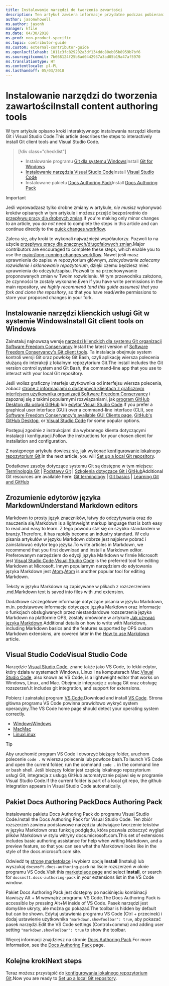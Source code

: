 ```yaml
---
title: Instalowanie narzędzi do tworzenia zawartości
description: Ten artykuł zawiera informacje przydatne podczas pobierania i instalowania narzędzi klienta potrzebnych do programu Git oraz edytowania plików ze znacznikami języka Markdown.
author: jasonwhowell
ms.author: jasonh
manager: kfile
ms.date: 04/30/2018
ms.prod: non-product-specific
ms.topic: contributor-guide
ms.custom: external-contributor-guide
ms.openlocfilehash: 1011c3fc829202a3df134ddc80eb05b8959b7bf6
ms.sourcegitcommit: 7b668124f25b8ad0442937a3ad05b19a47af5970
ms.translationtype: HT
ms.contentlocale: pl-PL
ms.lasthandoff: 05/03/2018
---
```

# <a name="install-content-authoring-tools"></a><span data-ttu-id="8feb4-103">Instalowanie narzędzi do tworzenia zawartości</span><span class="sxs-lookup"><span data-stu-id="8feb4-103">Install content authoring tools</span></span>

<span data-ttu-id="8feb4-104">W tym artykule opisano kroki interaktywnego instalowania narzędzi klienta Git i Visual Studio Code.</span><span class="sxs-lookup"><span data-stu-id="8feb4-104">This article describes the steps to interactively install Git client tools and Visual Studio Code.</span></span>
> [!div class="checklist"]
> * <span data-ttu-id="8feb4-105">Instalowanie programu [Git dla systemu Windows](https://git-scm.com/download/win)</span><span class="sxs-lookup"><span data-stu-id="8feb4-105">Install [Git for Windows](https://git-scm.com/download/win)</span></span>
> * <span data-ttu-id="8feb4-106">[Instalowanie narzędzia Visual Studio Code](https://code.visualstudio.com/)</span><span class="sxs-lookup"><span data-stu-id="8feb4-106">Install [Visual Studio Code](https://code.visualstudio.com/)</span></span>
> * <span data-ttu-id="8feb4-107">Instalowane pakietu [Docs Authoring Pack](https://marketplace.visualstudio.com/items?itemName=docsmsft.docs-authoring-pack)</span><span class="sxs-lookup"><span data-stu-id="8feb4-107">Install [Docs Authoring Pack](https://marketplace.visualstudio.com/items?itemName=docsmsft.docs-authoring-pack)</span></span>

>[!IMPORTANT]
> <span data-ttu-id="8feb4-108">Jeśli wprowadzasz tylko drobne zmiany w artykule, *nie musisz* wykonywać kroków opisanych w tym artykule i możesz przejść bezpośrednio do [przepływu pracy dla drobnych zmian](index.md#quick-edits-to-existing-documents).</span><span class="sxs-lookup"><span data-stu-id="8feb4-108">If you're making only minor changes to an article, you *do not* need to complete the steps in this article and can continue directly to the [quick changes workflow](index.md#quick-edits-to-existing-documents).</span></span>
>
> <span data-ttu-id="8feb4-109">Zaleca się, aby kroki te wykonali najważniejsi współautorzy. Pozwoli to na użycie [przepływu pracy dla znacznych/długofalowych zmian](how-to-write-workflows-major.md).</span><span class="sxs-lookup"><span data-stu-id="8feb4-109">Major contributors are encouraged to complete these steps, which enable you to use the [major/long-running changes workflow](how-to-write-workflows-major.md).</span></span> <span data-ttu-id="8feb4-110">Nawet jeśli masz uprawnienia do zapisu w repozytorium głównym, *zdecydowanie zalecamy rozwidlenie i sklonowanie repozytorium*, dzięki czemu będziesz mieć uprawnienia do odczytu/zapisu. Pozwoli to na przechowywanie proponowanych zmian w Twoim rozwidleniu. W tym przewodniku założono, że czynności te zostały wykonane.</span><span class="sxs-lookup"><span data-stu-id="8feb4-110">Even if you have write permissions in the main repository, *we highly recommend (and this guide assumes) that you fork and clone the repository*, so that you have read/write permissions to store your proposed changes in your fork.</span></span>

## <a name="install-git-client-tools-on-windows"></a><span data-ttu-id="8feb4-111">Instalowanie narzędzi klienckich usługi Git w systemie Windows</span><span class="sxs-lookup"><span data-stu-id="8feb4-111">Install Git client tools on Windows</span></span>

 <span data-ttu-id="8feb4-112">Zainstaluj najnowszą wersję [narzędzi klienckich dla systemu Git organizacji Software Freedom Conservancy](https://git-scm.com/download/).</span><span class="sxs-lookup"><span data-stu-id="8feb4-112">Install the latest version of [Software Freedom Conservancy's Git client tools](https://git-scm.com/download/).</span></span> <span data-ttu-id="8feb4-113">Ta instalacja obejmuje system kontroli wersji Git oraz powłokę Git Bash, czyli aplikację wiersza polecenia służącą do interakcji z lokalnym repozytorium Git.</span><span class="sxs-lookup"><span data-stu-id="8feb4-113">The install includes the Git version control system and Git Bash, the command-line app that you use to interact with your local Git repository.</span></span>

<span data-ttu-id="8feb4-114">Jeśli wolisz graficzny interfejs użytkownika od interfejsu wiersza polecenia, zobacz [stronę z informacjami o dostępnych klientach z graficznym interfejsem użytkownika organizacji Software Freedom Conservancy](https://git-scm.com/downloads/guis) i zapoznaj się z takimi popularnymi rozwiązaniami, jak [program GitHub Desktop dla usługi GitHub](https://desktop.github.com/) lub [edytor Visual Studio Code](https://www.visualstudio.com/products/code-vs.aspx).</span><span class="sxs-lookup"><span data-stu-id="8feb4-114">If you prefer a graphical user interface (GUI) over a command-line interface (CLI), see [Software Freedom Conservancy's available GUI Clients page](https://git-scm.com/downloads/guis), [GitHub's GitHub Desktop](https://desktop.github.com/), or [Visual Studio Code](https://www.visualstudio.com/products/code-vs.aspx) for some popular options.</span></span>

<span data-ttu-id="8feb4-115">Postępuj zgodnie z instrukcjami dla wybranego klienta dotyczącymi instalacji i konfiguracji.</span><span class="sxs-lookup"><span data-stu-id="8feb4-115">Follow the instructions for your chosen client for installation and configuration.</span></span>

<span data-ttu-id="8feb4-116">Z następnego artykułu dowiesz się, jak wykonać [konfigurowanie lokalnego repozytorium Git](get-started-setup-local.md).</span><span class="sxs-lookup"><span data-stu-id="8feb4-116">In the next article, you will [Set up a local Git repository](get-started-setup-local.md).</span></span>

   <span data-ttu-id="8feb4-117">Dodatkowe zasoby dotyczące systemu Git są dostępne w tym miejscu: [Terminologia Git](https://help.github.com/articles/github-glossary) | [Podstawy Git](https://git-scm.com/book/en/v2/Getting-Started-Git-Basics) | [Szkolenia dotyczące Git i GitHub](https://help.github.com/articles/good-resources-for-learning-git-and-github/)</span><span class="sxs-lookup"><span data-stu-id="8feb4-117">Additional Git resources are available here: [Git terminology](https://help.github.com/articles/github-glossary) | [Git basics](https://git-scm.com/book/en/v2/Getting-Started-Git-Basics) | [Learning Git and GitHub](https://help.github.com/articles/good-resources-for-learning-git-and-github/)</span></span>

## <a name="understand-markdown-editors"></a><span data-ttu-id="8feb4-118">Zrozumienie edytorów języka Markdown</span><span class="sxs-lookup"><span data-stu-id="8feb4-118">Understand Markdown editors</span></span>

<span data-ttu-id="8feb4-119">Markdown to prosty język znaczników, łatwy do odczytywania oraz do nauczenia się.</span><span class="sxs-lookup"><span data-stu-id="8feb4-119">Markdown is a lightweight markup language that is both easy to read and easy to learn.</span></span> <span data-ttu-id="8feb4-120">Z tego powodu stał się on szybko standardem w branży.</span><span class="sxs-lookup"><span data-stu-id="8feb4-120">Therefore, it has rapidly become an industry standard.</span></span> <span data-ttu-id="8feb4-121">W celu pisania artykułów w języku Markdown dobrze jest najpierw pobrać i zainstalować edytor tego języka.</span><span class="sxs-lookup"><span data-stu-id="8feb4-121">To write articles in Markdown, we recommend that you first download and install a Markdown editor.</span></span>  <span data-ttu-id="8feb4-122">Preferowanym narzędziem do edycji języka Markdown w firmie Microsoft jest [Visual Studio Code](https://code.visualstudio.com/).</span><span class="sxs-lookup"><span data-stu-id="8feb4-122">[Visual Studio Code](https://code.visualstudio.com/) is the preferred tool for editing Markdown at Microsoft.</span></span> <span data-ttu-id="8feb4-123">Innym popularnym narzędziem do edytowania języka Markdown jest [Atom](https://atom.io).</span><span class="sxs-lookup"><span data-stu-id="8feb4-123">[Atom](https://atom.io) is another popular tool for editing Markdown.</span></span>

<span data-ttu-id="8feb4-124">Teksty w języku Markdown są zapisywane w plikach z rozszerzeniem .md.</span><span class="sxs-lookup"><span data-stu-id="8feb4-124">Markdown text is saved into files with .md extension.</span></span>

<span data-ttu-id="8feb4-125">Dodatkowe szczegółowe informacje dotyczące pisania w języku Markdown, m.in. podstawowe informacje dotyczące języka Markdown oraz informacje o funkcjach obsługiwanych przez niestandardowe rozszerzenia języka Markdown na platformie OPS, zostały omówione w artykule [Jak używać języka Markdown](how-to-write-use-markdown.md).</span><span class="sxs-lookup"><span data-stu-id="8feb4-125">Additional details on how to write with Markdown, including Markdown basics and the features supported by OPS custom Markdown extensions, are covered later in the [How to use Markdown](how-to-write-use-markdown.md) article.</span></span>

## <a name="visual-studio-code"></a><span data-ttu-id="8feb4-126">Visual Studio Code</span><span class="sxs-lookup"><span data-stu-id="8feb4-126">Visual Studio Code</span></span>

<span data-ttu-id="8feb4-127">Narzędzie [Visual Studio Code](https://code.visualstudio.com/), znane także jako VS Code, to lekki edytor, który działa w systemach Windows, Linux i na komputerach Mac.</span><span class="sxs-lookup"><span data-stu-id="8feb4-127">[Visual Studio Code](https://code.visualstudio.com/), also known as VS Code, is a lightweight editor that works on Windows, Linux, and Mac.</span></span> <span data-ttu-id="8feb4-128">Obejmuje integrację z usługą Git oraz obsługę rozszerzeń.</span><span class="sxs-lookup"><span data-stu-id="8feb4-128">It includes git integration, and support for extensions.</span></span>

<span data-ttu-id="8feb4-129">Pobierz i zainstaluj program [VS Code](https://code.visualstudio.com/).</span><span class="sxs-lookup"><span data-stu-id="8feb4-129">Download and install [VS Code](https://code.visualstudio.com/).</span></span> <span data-ttu-id="8feb4-130">Strona główna programu VS Code powinna prawidłowo wykryć system operacyjny.</span><span class="sxs-lookup"><span data-stu-id="8feb4-130">The VS Code home page should detect your operating system correctly.</span></span>

- [<span data-ttu-id="8feb4-131">Windows</span><span class="sxs-lookup"><span data-stu-id="8feb4-131">Windows</span></span>](https://code.visualstudio.com/docs/setup/windows)
- [<span data-ttu-id="8feb4-132">Mac</span><span class="sxs-lookup"><span data-stu-id="8feb4-132">Mac</span></span>](https://code.visualstudio.com/docs/setup/mac)
- [<span data-ttu-id="8feb4-133">Linux</span><span class="sxs-lookup"><span data-stu-id="8feb4-133">Linux</span></span>](https://code.visualstudio.com/docs/setup/linux)

> [!TIP]
> <span data-ttu-id="8feb4-134">Aby uruchomić program VS Code i otworzyć bieżący folder, uruchom polecenie `code .` w wierszu polecenia lub powłoce bash.</span><span class="sxs-lookup"><span data-stu-id="8feb4-134">To launch VS Code and open the current folder, run the command `code .` in the command line or bash shell.</span></span> <span data-ttu-id="8feb4-135">Jeśli bieżący folder jest częścią lokalnego repozytorium usługi Git, integracja z usługą GitHub automatycznie pojawi się w programie Visual Studio Code.</span><span class="sxs-lookup"><span data-stu-id="8feb4-135">If the current folder is part of a local git repo, the github integration appears in Visual Studio Code automatically.</span></span>

## <a name="docs-authoring-pack"></a><span data-ttu-id="8feb4-136">Pakiet Docs Authoring Pack</span><span class="sxs-lookup"><span data-stu-id="8feb4-136">Docs Authoring Pack</span></span>
<span data-ttu-id="8feb4-137">Instalowanie pakietu Docs Authoring Pack do programu Visual Studio Code.</span><span class="sxs-lookup"><span data-stu-id="8feb4-137">Install the Docs Authoring Pack for Visual Studio Code.</span></span> <span data-ttu-id="8feb4-138">Ten zbiór rozszerzeń zawiera podstawowe narzędzia ułatwiające tworzenie tekstów w języku Markdown oraz funkcję podglądu, która pozwala zobaczyć wygląd plików Markdown w stylu witryny docs.microsoft.com.</span><span class="sxs-lookup"><span data-stu-id="8feb4-138">This set of extensions includes basic authoring assistance for help when writing Markdown, and a preview feature, so that you can see what the Markdown looks like in the style of the docs.microsoft.com site.</span></span>

   <span data-ttu-id="8feb4-139">Odwiedź tę [stronę marketplace](https://marketplace.visualstudio.com/items?itemName=docsmsft.docs-authoring-pack) i wybierz opcję **Install** (Instaluj) lub wyszukaj `docsmsft.docs-authoring-pack` na liście rozszerzeń w oknie programu VS Code.</span><span class="sxs-lookup"><span data-stu-id="8feb4-139">Visit this [marketplace page](https://marketplace.visualstudio.com/items?itemName=docsmsft.docs-authoring-pack) and select **Install**, or search for `docsmsft.docs-authoring-pack` in your extensions list in the VS Code window.</span></span> 

   <span data-ttu-id="8feb4-140">Pakiet Docs Authoring Pack jest dostępny po naciśnięciu kombinacji klawiszy Alt + M wewnątrz programu VS Code.</span><span class="sxs-lookup"><span data-stu-id="8feb4-140">The Docs Authoring Pack is accessible by pressing Alt+M inside of VS Code.</span></span> <span data-ttu-id="8feb4-141">Pasek narzędzi jest domyślne ukryty, ale można go pokazać.</span><span class="sxs-lookup"><span data-stu-id="8feb4-141">The toolbar is hidden by default but can be shown.</span></span> <span data-ttu-id="8feb4-142">Edytuj ustawienia programu VS Code (Ctrl + przecinek) i dodaj ustawienie użytkownika `"markdown.showToolbar": true`, aby pokazać pasek narzędzi.</span><span class="sxs-lookup"><span data-stu-id="8feb4-142">Edit the VS Code settings (Control+comma) and adding user setting `"markdown.showToolbar": true` to show the toolbar.</span></span>

   <span data-ttu-id="8feb4-143">Więcej informacji znajdziesz na stronie [Docs Authoring Pack](how-to-write-docs-auth-pack.md).</span><span class="sxs-lookup"><span data-stu-id="8feb4-143">For more information, see the [Docs Authoring Pack](how-to-write-docs-auth-pack.md) page.</span></span>


## <a name="next-steps"></a><span data-ttu-id="8feb4-144">Kolejne kroki</span><span class="sxs-lookup"><span data-stu-id="8feb4-144">Next steps</span></span>

<span data-ttu-id="8feb4-145">Teraz możesz przystąpić do [konfigurowania lokalnego repozytorium Git](get-started-setup-local.md).</span><span class="sxs-lookup"><span data-stu-id="8feb4-145">Now you are ready to [Set up a local Git repository](get-started-setup-local.md).</span></span>
